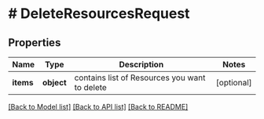 # # DeleteResourcesRequest

## Properties

Name | Type | Description | Notes
------------ | ------------- | ------------- | -------------
**items** | **object** | contains list of Resources you want to delete | [optional]

[[Back to Model list]](../../README.md#models) [[Back to API list]](../../README.md#endpoints) [[Back to README]](../../README.md)
